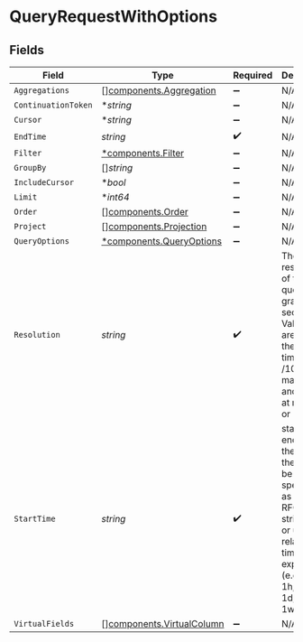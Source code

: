 # QueryRequestWithOptions


## Fields

| Field                                                                                                                                              | Type                                                                                                                                               | Required                                                                                                                                           | Description                                                                                                                                        |
| -------------------------------------------------------------------------------------------------------------------------------------------------- | -------------------------------------------------------------------------------------------------------------------------------------------------- | -------------------------------------------------------------------------------------------------------------------------------------------------- | -------------------------------------------------------------------------------------------------------------------------------------------------- |
| `Aggregations`                                                                                                                                     | [][components.Aggregation](../../models/components/aggregation.md)                                                                                 | :heavy_minus_sign:                                                                                                                                 | N/A                                                                                                                                                |
| `ContinuationToken`                                                                                                                                | **string*                                                                                                                                          | :heavy_minus_sign:                                                                                                                                 | N/A                                                                                                                                                |
| `Cursor`                                                                                                                                           | **string*                                                                                                                                          | :heavy_minus_sign:                                                                                                                                 | N/A                                                                                                                                                |
| `EndTime`                                                                                                                                          | *string*                                                                                                                                           | :heavy_check_mark:                                                                                                                                 | N/A                                                                                                                                                |
| `Filter`                                                                                                                                           | [*components.Filter](../../models/components/filter.md)                                                                                            | :heavy_minus_sign:                                                                                                                                 | N/A                                                                                                                                                |
| `GroupBy`                                                                                                                                          | []*string*                                                                                                                                         | :heavy_minus_sign:                                                                                                                                 | N/A                                                                                                                                                |
| `IncludeCursor`                                                                                                                                    | **bool*                                                                                                                                            | :heavy_minus_sign:                                                                                                                                 | N/A                                                                                                                                                |
| `Limit`                                                                                                                                            | **int64*                                                                                                                                           | :heavy_minus_sign:                                                                                                                                 | N/A                                                                                                                                                |
| `Order`                                                                                                                                            | [][components.Order](../../models/components/order.md)                                                                                             | :heavy_minus_sign:                                                                                                                                 | N/A                                                                                                                                                |
| `Project`                                                                                                                                          | [][components.Projection](../../models/components/projection.md)                                                                                   | :heavy_minus_sign:                                                                                                                                 | N/A                                                                                                                                                |
| `QueryOptions`                                                                                                                                     | [*components.QueryOptions](../../models/components/queryoptions.md)                                                                                | :heavy_minus_sign:                                                                                                                                 | N/A                                                                                                                                                |
| `Resolution`                                                                                                                                       | *string*                                                                                                                                           | :heavy_check_mark:                                                                                                                                 | The time resolution of the query’s graph, in seconds. Valid values are<br/>the query’s time range /100 at maximum and /1000 at minimum or "auto".  |
| `StartTime`                                                                                                                                        | *string*                                                                                                                                           | :heavy_check_mark:                                                                                                                                 | start and end time for the query, these must be specified as RFC3339 strings<br/>or using relative time expressions (e.g. now-1h, now-1d, now-1w, etc) |
| `VirtualFields`                                                                                                                                    | [][components.VirtualColumn](../../models/components/virtualcolumn.md)                                                                             | :heavy_minus_sign:                                                                                                                                 | N/A                                                                                                                                                |